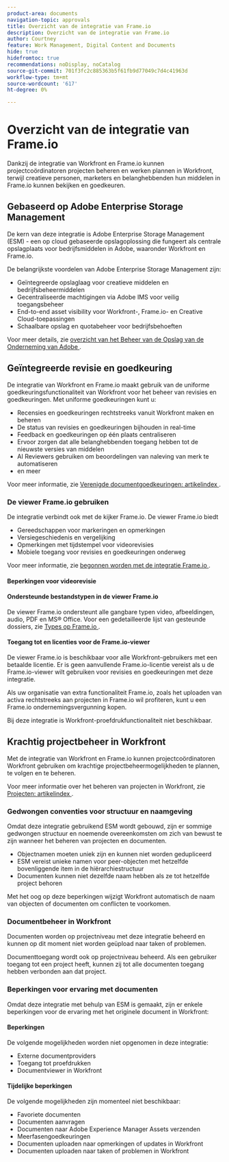 ```yaml
---
product-area: documents
navigation-topic: approvals
title: Overzicht van de integratie van Frame.io
description: Overzicht van de integratie van Frame.io
author: Courtney
feature: Work Management, Digital Content and Documents
hide: true
hidefromtoc: true
recommendations: noDisplay, noCatalog
source-git-commit: 701f3fc2c885363b5f61fb9d77049c7d4c41963d
workflow-type: tm+mt
source-wordcount: '617'
ht-degree: 0%

---
```



# Overzicht van de integratie van Frame.io

Dankzij de integratie van Workfront en Frame.io kunnen projectcoördinatoren projecten beheren en werken plannen in Workfront, terwijl creatieve personen, marketers en belanghebbenden hun middelen in Frame.io kunnen bekijken en goedkeuren.

## Gebaseerd op Adobe Enterprise Storage Management

De kern van deze integratie is Adobe Enterprise Storage Management (ESM) - een op cloud gebaseerde opslagoplossing die fungeert als centrale opslagplaats voor bedrijfsmiddelen in Adobe, waaronder Workfront en Frame.io.

De belangrijkste voordelen van Adobe Enterprise Storage Management zijn:

* Geïntegreerde opslaglaag voor creatieve middelen en bedrijfsbeheermiddelen
* Gecentraliseerde machtigingen via Adobe IMS voor veilig toegangsbeheer
* End-to-end asset visibility voor Workfront-, Frame.io- en Creative Cloud-toepassingen <!--coming soon?-->
* Schaalbare opslag en quotabeheer voor bedrijfsbehoeften

Voor meer details, zie [ overzicht van het Beheer van de Opslag van de Onderneming van Adobe ](help/quicksilver/review-and-approve-work/esm-overview.md).

## Geïntegreerde revisie en goedkeuring

De integratie van Workfront en Frame.io maakt gebruik van de uniforme goedkeuringsfunctionaliteit van Workfront voor het beheer van revisies en goedkeuringen. Met uniforme goedkeuringen kunt u:

* Recensies en goedkeuringen rechtstreeks vanuit Workfront maken en beheren
* De status van revisies en goedkeuringen bijhouden in real-time
* Feedback en goedkeuringen op één plaats centraliseren
* Ervoor zorgen dat alle belanghebbenden toegang hebben tot de nieuwste versies van middelen
* AI Reviewers gebruiken om beoordelingen van naleving van merk te automatiseren
* en meer

Voor meer informatie, zie [ Verenigde documentgoedkeuringen: artikelindex ](/help/quicksilver/review-and-approve-work/document-reviews-and-approvals/document-reviews-and-approvals.md).


### De viewer Frame.io gebruiken

De integratie verbindt ook met de kijker Frame.io. De viewer Frame.io biedt

* Gereedschappen voor markeringen en opmerkingen
* Versiegeschiedenis en vergelijking
* Opmerkingen met tijdstempel voor videorevisies
* Mobiele toegang voor revisies en goedkeuringen onderweg

Voor meer informatie, zie [ begonnen worden met de integratie Frame.io ](/help/quicksilver/review-and-approve-work/native-integrations/frame-io/get-started-with-frame-integration.md).

#### Beperkingen voor videorevisie

<!--need to confirm these-->

#### Ondersteunde bestandstypen in de viewer Frame.io

De viewer Frame.io ondersteunt alle gangbare typen video, afbeeldingen, audio, PDF en MS® Office. Voor een gedetailleerde lijst van gesteunde dossiers, zie [ Types op Frame.io ](https://help.frame.io/en/articles/9436564-supported-file-types-on-frame-io).

#### Toegang tot en licenties voor de Frame.io-viewer

De viewer Frame.io is beschikbaar voor alle Workfront-gebruikers met een betaalde licentie. Er is geen aanvullende Frame.io-licentie vereist als u de Frame.io-viewer wilt gebruiken voor revisies en goedkeuringen met deze integratie.

Als uw organisatie van extra functionaliteit Frame.io, zoals het uploaden van activa rechtstreeks aan projecten in Frame.io wil profiteren, kunt u een Frame.io ondernemingsvergunning kopen. <!--link to Frame.io enterprise license info or who to contacT?-->

Bij deze integratie is Workfront-proefdrukfunctionaliteit niet beschikbaar.

## Krachtig projectbeheer in Workfront

Met de integratie van Workfront en Frame.io kunnen projectcoördinatoren Workfront gebruiken om krachtige projectbeheermogelijkheden te plannen, te volgen en te beheren.

Voor meer informatie over het beheren van projecten in Workfront, zie [ Projecten: artikelindex ](/help/quicksilver/manage-work/projects/projects-toc.md).

### Gedwongen conventies voor structuur en naamgeving

Omdat deze integratie gebruikend ESM wordt gebouwd, zijn er sommige gedwongen structuur en noemende overeenkomsten om zich van bewust te zijn wanneer het beheren van projecten en documenten.

* Objectnamen moeten uniek zijn en kunnen niet worden gedupliceerd
* ESM vereist unieke namen voor peer-objecten met hetzelfde bovenliggende item in de hiërarchiestructuur
* Documenten kunnen niet dezelfde naam hebben als ze tot hetzelfde project behoren

Met het oog op deze beperkingen wijzigt Workfront automatisch de naam van objecten of documenten om conflicten te voorkomen.

### Documentbeheer in Workfront

Documenten worden op projectniveau met deze integratie beheerd en kunnen op dit moment niet worden geüpload naar taken of problemen.

Documenttoegang wordt ook op projectniveau beheerd. Als een gebruiker toegang tot een project heeft, kunnen zij tot alle documenten toegang hebben verbonden aan dat project.

<!--Documents can't be dragged as full folders.-->

### Beperkingen voor ervaring met documenten

Omdat deze integratie met behulp van ESM is gemaakt, zijn er enkele beperkingen voor de ervaring met het originele document in Workfront:

#### Beperkingen

De volgende mogelijkheden worden niet opgenomen in deze integratie:

* Externe documentproviders
* Toegang tot proefdrukken
* Documentviewer in Workfront


#### Tijdelijke beperkingen

De volgende mogelijkheden zijn momenteel niet beschikbaar:

* Favoriete documenten
* Documenten aanvragen
* Documenten naar Adobe Experience Manager Assets verzenden
* Meerfasengoedkeuringen
* Documenten uploaden naar opmerkingen of updates in Workfront
* Documenten uploaden naar taken of problemen in Workfront



